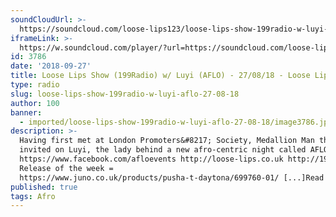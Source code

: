 ```yaml
---
soundCloudUrl: >-
  https://soundcloud.com/loose-lips123/loose-lips-show-199radio-w-luyi-aflo-270818
iframeLink: >-
  https://w.soundcloud.com/player/?url=https://soundcloud.com/loose-lips123/loose-lips-show-199radio-w-luyi-aflo-270818?in=loose-lips123/sets/radioshows&color=00aabb&auto_play=false&hide_related=false&show_comments=true&show_user=true&show_reposts=false
id: 3786
date: '2018-09-27'
title: Loose Lips Show (199Radio) w/ Luyi (AFLO) - 27/08/18 - Loose Lips
type: radio
slug: loose-lips-show-199radio-w-luyi-aflo-27-08-18
author: 100
banner:
  - imported/loose-lips-show-199radio-w-luyi-aflo-27-08-18/image3786.jpeg
description: >-
  Having first met at London Promoters&#8217; Society, Medallion Man this week
  invited on Luyi, the lady behind a new afro-centric night called AFLO!
  https://www.facebook.com/afloevents http://loose-lips.co.uk http://199rad.io
  Release of the week =
  https://www.juno.co.uk/products/pusha-t-daytona/699760-01/ [...]Read More...
published: true
tags: Afro
---
```

